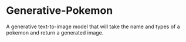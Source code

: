 # Generative-Pokemon
A generative text-to-image model that will take the name and types of a pokemon and return a generated image.
